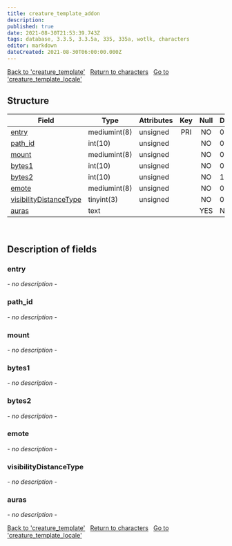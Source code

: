 ```yaml
---
title: creature_template_addon
description: 
published: true
date: 2021-08-30T21:53:39.743Z
tags: database, 3.3.5, 3.3.5a, 335, 335a, wotlk, characters
editor: markdown
dateCreated: 2021-08-30T06:00:00.000Z
---
```


<a href="https://dev.trinitycore.info/en/database/335/characters/creature_template" class="mt-5 v-btn v-btn--depressed v-btn--flat v-btn--outlined theme--light v-size--default darkblue--text text--lighten-3"><span class="v-btn__content"><i aria-hidden="true" class="v-icon notranslate v-icon--left mdi mdi-arrow-left theme--light"></i><span>Back to 'creature_template'</span></span></a>&nbsp;&nbsp;&nbsp;<a href="https://dev.trinitycore.info/en/database/335/characters/home" class="mt-5 v-btn v-btn--depressed v-btn--flat v-btn--outlined theme--light v-size--default darkblue--text text--lighten-3"><span class="v-btn__content"><i aria-hidden="true" class="v-icon notranslate v-icon--left mdi mdi-home-outline theme--light"></i><span>Return to characters</span></span></a>&nbsp;&nbsp;&nbsp;<a href="https://dev.trinitycore.info/en/database/335/characters/creature_template_locale" class="mt-5 v-btn v-btn--depressed v-btn--flat v-btn--outlined theme--light v-size--default darkblue--text text--lighten-3"><span class="v-btn__content"><span>Go to 'creature_template_locale'</span><i aria-hidden="true" class="v-icon notranslate v-icon--right mdi mdi-arrow-right theme--light"></i></span></a>

## Structure

| Field | Type | Attributes | Key | Null | Default | Extra | Comment |
| --- | --- | --- | :---: | :---: | --- | --- | --- |
| [entry](#entry) | mediumint(8) | unsigned | PRI | NO | 0 |  |  |
| [path_id](#path_id) | int(10) | unsigned |  | NO | 0 |  |  |
| [mount](#mount) | mediumint(8) | unsigned |  | NO | 0 |  |  |
| [bytes1](#bytes1) | int(10) | unsigned |  | NO | 0 |  |  |
| [bytes2](#bytes2) | int(10) | unsigned |  | NO | 1 |  |  |
| [emote](#emote) | mediumint(8) | unsigned |  | NO | 0 |  |  |
| [visibilityDistanceType](#visibilitydistancetype) | tinyint(3) | unsigned |  | NO | 0 |  |  |
| [auras](#auras) | text |  |  | YES | NULL |  |  |
&nbsp;
## Description of fields

### entry
*- no description -*
&nbsp;

### path_id
*- no description -*
&nbsp;

### mount
*- no description -*
&nbsp;

### bytes1
*- no description -*
&nbsp;

### bytes2
*- no description -*
&nbsp;

### emote
*- no description -*
&nbsp;

### visibilityDistanceType
*- no description -*
&nbsp;

### auras
*- no description -*
&nbsp;

<a href="https://dev.trinitycore.info/en/database/335/characters/creature_template" class="mt-5 v-btn v-btn--depressed v-btn--flat v-btn--outlined theme--light v-size--default darkblue--text text--lighten-3"><span class="v-btn__content"><i aria-hidden="true" class="v-icon notranslate v-icon--left mdi mdi-arrow-left theme--light"></i><span>Back to 'creature_template'</span></span></a>&nbsp;&nbsp;&nbsp;<a href="https://dev.trinitycore.info/en/database/335/characters/home" class="mt-5 v-btn v-btn--depressed v-btn--flat v-btn--outlined theme--light v-size--default darkblue--text text--lighten-3"><span class="v-btn__content"><i aria-hidden="true" class="v-icon notranslate v-icon--left mdi mdi-home-outline theme--light"></i><span>Return to characters</span></span></a>&nbsp;&nbsp;&nbsp;<a href="https://dev.trinitycore.info/en/database/335/characters/creature_template_locale" class="mt-5 v-btn v-btn--depressed v-btn--flat v-btn--outlined theme--light v-size--default darkblue--text text--lighten-3"><span class="v-btn__content"><span>Go to 'creature_template_locale'</span><i aria-hidden="true" class="v-icon notranslate v-icon--right mdi mdi-arrow-right theme--light"></i></span></a>

